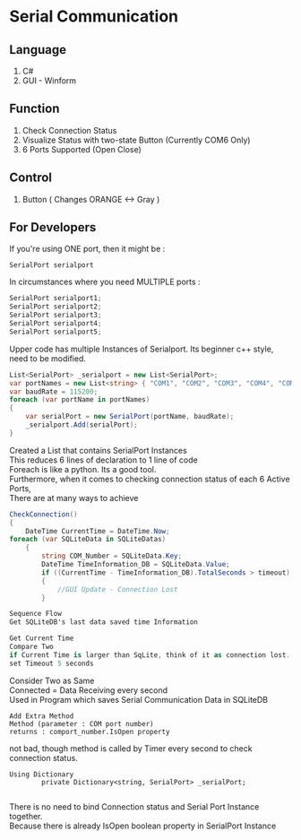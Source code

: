# Serial Communication 

## Language
1. C#
2. GUI - Winform

## Function
1. Check Connection Status
2. Visualize Status with two-state Button (Currently COM6 Only)
3. 6 Ports Supported (Open Close)

## Control
1. Button ( Changes ORANGE <-> Gray )


## For Developers

If you're using ONE port, then it might be :  

```SerialPort serialport``` 

In circumstances where you need MULTIPLE ports :  

```csharp
SerialPort serialport1;  
SerialPort serialport2;  
SerialPort serialport3;  
SerialPort serialport4;  
SerialPort serialport5;  
```

Upper code has multiple Instances of Serialport. 
Its beginner c++ style, need to be modified.  

```csharp
List<SerialPort> _serialport = new List<SerialPort>;  
var portNames = new List<string> { "COM1", "COM2", "COM3", "COM4", "COM5", "COM6" };  
var baudRate = 115200;              
foreach (var portName in portNames)
{
    var serialPort = new SerialPort(portName, baudRate);
    _serialport.Add(serialPort);
}
```
Created a List that contains SerialPort Instances  
This reduces 6 lines of declaration to 1 line of code  
Foreach is like a python. Its a good tool.  
Furthermore, when it comes to checking connection status of each 6 Active Ports,  
There are at many ways to achieve  

```csharp
CheckConnection()
{
    DateTime CurrentTime = DateTime.Now;
foreach (var SQLiteData in SQLiteDatas)
    {
        string COM_Number = SQLiteData.Key;
        DateTime TimeInformation_DB = SQLiteData.Value;
        if ((CurrentTime - TimeInformation_DB).TotalSeconds > timeout)
        {
            //GUI Update - Connection Lost
        }  

Sequence Flow
Get SQLiteDB's last data saved time Information  

Get Current Time
Compare Two  
if Current Time is larger than SqLite, think of it as connection lost.
set Timeout 5 seconds
```

Consider Two as Same  
Connected = Data Receiving every second  
Used in Program which saves Serial Communication Data in SQLiteDB  


```
Add Extra Method
Method (parameter : COM port number)
returns : comport_number.IsOpen property
```
not bad, though method is called by Timer every second to check connection status.  

```
Using Dictionary
        private Dictionary<string, SerialPort> _serialPort;
 
```
There is no need to bind Connection status and Serial Port Instance together.  
Because there is already IsOpen boolean property in SerialPort Instance  


